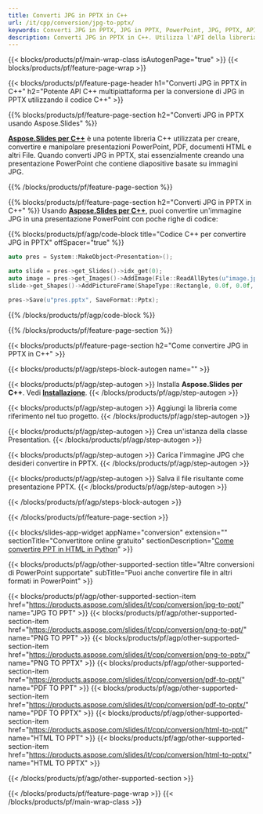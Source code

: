 ```yaml
---
title: Converti JPG in PPTX in C++
url: /it/cpp/conversion/jpg-to-pptx/
keywords: Converti JPG in PPTX, JPG in PPTX, PowerPoint, JPG, PPTX, API C++, Libreria C++
description: Converti JPG in PPTX in C++. Utilizza l'API della libreria C++ per convertire le immagini JPG in PowerPoint
---
```


{{< blocks/products/pf/main-wrap-class isAutogenPage="true" >}}
{{< blocks/products/pf/feature-page-wrap >}}

{{< blocks/products/pf/feature-page-header h1="Converti JPG in PPTX in C++" h2="Potente API C++ multipiattaforma per la conversione di JPG in PPTX utilizzando il codice C++" >}}

{{% blocks/products/pf/feature-page-section h2="Converti JPG in PPTX usando Aspose.Slides" %}}

[**Aspose.Slides per C++**](https://products.aspose.com/slides/it/cpp/) è una potente libreria C++ utilizzata per creare, convertire e manipolare presentazioni PowerPoint, PDF, documenti HTML e altri File. Quando converti JPG in PPTX, stai essenzialmente creando una presentazione PowerPoint che contiene diapositive basate su immagini JPG.

{{% /blocks/products/pf/feature-page-section %}}


{{% blocks/products/pf/feature-page-section  h2="Converti JPG in PPTX in C++" %}}
Usando [**Aspose.Slides per C++**](https://products.aspose.com/slides/it/cpp/), puoi convertire un'immagine JPG in una presentazione PowerPoint con poche righe di codice:

{{% blocks/products/pf/agp/code-block title="Codice C++ per convertire JPG in PPTX" offSpacer="true" %}}
```cpp
auto pres = System::MakeObject<Presentation>();

auto slide = pres->get_Slides()->idx_get(0);
auto image = pres->get_Images()->AddImage(File::ReadAllBytes(u"image.jpg"));
slide->get_Shapes()->AddPictureFrame(ShapeType::Rectangle, 0.0f, 0.0f, 720.0f, 540.0f, image);

pres->Save(u"pres.pptx", SaveFormat::Pptx);
```
{{% /blocks/products/pf/agp/code-block %}}

{{% /blocks/products/pf/feature-page-section %}}




{{< blocks/products/pf/feature-page-section  h2="Come convertire JPG in PPTX in C++" >}}


{{< blocks/products/pf/agp/steps-block-autogen name="" >}}


{{< blocks/products/pf/agp/step-autogen >}}
Installa **Aspose.Slides per C++**. Vedi [**Installazione**](https://docs.aspose.com/slides/cpp/installation/).
{{< /blocks/products/pf/agp/step-autogen >}}

{{< blocks/products/pf/agp/step-autogen >}}
Aggiungi la libreria come riferimento nel tuo progetto.
{{< /blocks/products/pf/agp/step-autogen >}}

{{< blocks/products/pf/agp/step-autogen >}}
Crea un'istanza della classe Presentation.
{{< /blocks/products/pf/agp/step-autogen >}}

{{< blocks/products/pf/agp/step-autogen >}}
Carica l'immagine JPG che desideri convertire in PPTX.
{{< /blocks/products/pf/agp/step-autogen >}}

{{< blocks/products/pf/agp/step-autogen >}}
Salva il file risultante come presentazione PPTX.
{{< /blocks/products/pf/agp/step-autogen >}}


{{< /blocks/products/pf/agp/steps-block-autogen >}}


{{< /blocks/products/pf/feature-page-section >}}




{{< blocks/slides-app-widget  appName="conversion" extension="" sectionTitle="Convertitore online gratuito" sectionDescription="[Come convertire PPT in HTML in Python](https://products.aspose.com/slides/it/python-net/conversion/ppt-to-html/)" >}}

{{< blocks/products/pf/agp/other-supported-section title="Altre conversioni di PowerPoint supportate" subTitle="Puoi anche convertire file in altri formati in PowerPoint" >}}

{{< blocks/products/pf/agp/other-supported-section-item href="https://products.aspose.com/slides/it/cpp/conversion/jpg-to-ppt/" name="JPG TO PPT" >}}
{{< blocks/products/pf/agp/other-supported-section-item href="https://products.aspose.com/slides/it/cpp/conversion/png-to-ppt/" name="PNG TO PPT" >}}
{{< blocks/products/pf/agp/other-supported-section-item href="https://products.aspose.com/slides/it/cpp/conversion/png-to-pptx/" name="PNG TO PPTX" >}}
{{< blocks/products/pf/agp/other-supported-section-item href="https://products.aspose.com/slides/it/cpp/conversion/pdf-to-ppt/" name="PDF TO PPT" >}}
{{< blocks/products/pf/agp/other-supported-section-item href="https://products.aspose.com/slides/it/cpp/conversion/pdf-to-pptx/" name="PDF TO PPTX" >}}
{{< blocks/products/pf/agp/other-supported-section-item href="https://products.aspose.com/slides/it/cpp/conversion/html-to-ppt/" name="HTML TO PPT" >}}
{{< blocks/products/pf/agp/other-supported-section-item href="https://products.aspose.com/slides/it/cpp/conversion/html-to-pptx/" name="HTML TO PPTX" >}}


{{< /blocks/products/pf/agp/other-supported-section >}}

{{< /blocks/products/pf/feature-page-wrap >}}
{{< /blocks/products/pf/main-wrap-class >}}